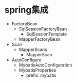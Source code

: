 # spring集成
- FactoryBean
    - SqlSessionFactoryBean
        - SqlSessionTemplate
    - MapperFactoryBean
- Scan
    - MapperScans
        - MapperScan
- AutoConfigure
    - MybatisAutoConfiguration
    - MybatisProperties
        - prefix: mybatis